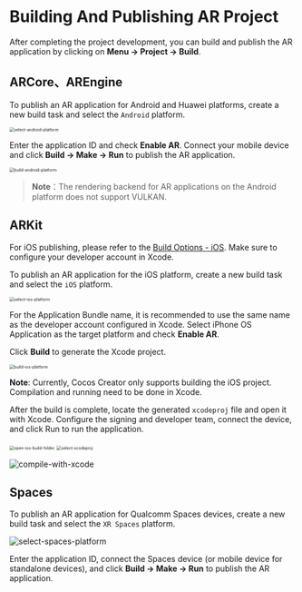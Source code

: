# Building And Publishing AR Project

After completing the project development, you can build and publish the AR application by clicking on **Menu -> Project -> Build**.

## ARCore、AREngine

To publish an AR application for Android and Huawei platforms, create a new build task and select the `Android` platform.

<img src="ar-proj-pub/select-android-platform.png" alt="select-android-platform" style="zoom:50%;" />

Enter the application ID and check **Enable AR**. Connect your mobile device and click **Build -> Make -> Run** to publish the AR application.

<img src="ar-proj-pub/build-android-platform.png" alt="build-android-platform" style="zoom:50%;" />

> **Note**：The rendering backend for AR applications on the Android platform does not support VULKAN.

## ARKit

For iOS publishing, please refer to the [Build Options - iOS](../../editor/publish/ios/build-options-ios.md). Make sure to configure your developer account in Xcode.

To publish an AR application for the iOS platform, create a new build task and select the `iOS` platform.

<img src="ar-proj-pub/select-ios-platform.png" alt="select-ios-platform" style="zoom:50%;" />

For the Application Bundle name, it is recommended to use the same name as the developer account configured in Xcode. Select iPhone OS Application as the target platform and check **Enable AR**.

Click **Build** to generate the Xcode project.

<img src="ar-proj-pub/build-ios-platform.png" alt="build-ios-platform" style="zoom:50%;" />

**Note**: Currently, Cocos Creator only supports building the iOS project. Compilation and running need to be done in Xcode.

After the build is complete, locate the generated `xcodeproj` file and open it with Xcode. Configure the signing and developer team, connect the device, and click Run to run the application.

<img src="ar-proj-pub/open-ios-build-folder.png" alt="open-ios-build-folder" style="zoom:50%;" />

<img src="ar-proj-pub/select-xcodeproj.png" alt="select-xcodeproj" style="zoom:50%;" />

![compile-with-xcode](ar-proj-pub/compile-with-xcode.png)

## Spaces

To publish an AR application for Qualcomm Spaces devices, create a new build task and select the `XR Spaces` platform.

![select-spaces-platform](ar-proj-pub/select-spaces-platform.png)

Enter the application ID, connect the Spaces device (or mobile device for standalone devices), and click **Build -> Make -> Run** to publish the AR application.